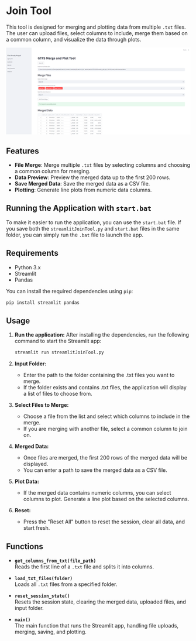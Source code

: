 # Join Tool

This tool is designed for merging and plotting data from multiple `.txt` files. The user can upload files, select columns to include, merge them based on a common column, and visualize the data through plots.

<img src="GTFS Merge and Plot Tool.png" alt="Description" width="600"/>

## Features
- **File Merge**: Merge multiple `.txt` files by selecting columns and choosing a common column for merging.
- **Data Preview**: Preview the merged data up to the first 200 rows.
- **Save Merged Data**: Save the merged data as a CSV file.
- **Plotting**: Generate line plots from numeric data columns.

## Running the Application with `start.bat`

To make it easier to run the application, you can use the `start.bat` file. If you save both the `streamlitJoinTool.py` and `start.bat` files in the same folder, you can simply run the `.bat` file to launch the app.


## Requirements
- Python 3.x
- Streamlit
- Pandas

You can install the required dependencies using `pip`:

```bash
pip install streamlit pandas
```

## Usage

1. **Run the application:**
    After installing the dependencies, run the following command to start the Streamlit app:

    ```bash
    streamlit run streamlitJoinTool.py
2. **Input Folder:**

    + Enter the path to the folder containing the .txt files you want to merge.
    + If the folder exists and contains .txt files, the application will display a list of files to choose from.
3. **Select Files to Merge:**
   + Choose a file from the list and select which columns to include in the merge.
   + If you are merging with another file, select a common column to join on.
4. **Merged Data:**
    + Once files are merged, the first 200 rows of the merged data will be displayed.
    + You can enter a path to save the merged data as a CSV file.
5. **Plot Data:**
    + If the merged data contains numeric columns, you can select columns to plot.
    Generate a line plot based on the selected columns.
6. **Reset:**
   + Press the "Reset All" button to reset the session, clear all data, and start fresh.
## Functions

- **`get_columns_from_txt(file_path)`**  
  Reads the first line of a `.txt` file and splits it into columns.

- **`load_txt_files(folder)`**  
  Loads all `.txt` files from a specified folder.

- **`reset_session_state()`**  
  Resets the session state, clearing the merged data, uploaded files, and input folder.

- **`main()`**  
  The main function that runs the Streamlit app, handling file uploads, merging, saving, and plotting.
